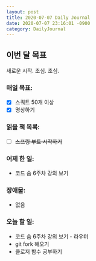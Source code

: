 ```yaml
---
layout: post
title: 2020-07-07 Daily Journal
date: 2020-07-07 23:16:01 -0900
category: DailyJournal
---
```


## 이번 달 목표
새로운 시작. 초심. 초심.

### 매일 목표:
- [x] 스쿼트 50개 이상
- [x] 명상하기

### 읽을 책 목록:
- [ ] ~~스프링 부트 시작하기~~

### 어제 한 일:
* 코드 숨 6주차 강의 보기

### 장애물:
* 없음

### 오늘 할 일:
* 코드 숨 6주차 강의 보기 - 라우터
* git fork 해오기
* 클로저 함수 공부하기